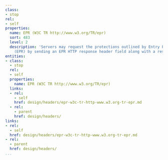 ```yaml
---
class:
- stop
rel:
- self
properties:
  name: EPR (W3C TR http://www.w3.org/TR/epr)
  sort: 483
  level: 2
  description: 'Servers may request the protections outlined by Entry Point Regulation
    (EPR) by sending an EPR HTTP response header field along with a response. '
entities:
- class:
  - stop
  rel:
  - self
  properties:
    name: EPR (W3C TR http://www.w3.org/TR/epr)
  links:
  - rel:
    - self
    href: design/headers/epr-w3c-tr-http-www.w3.org-tr-epr.md
  - rel:
    - parent
    href: design/headers/
links:
- rel:
  - self
  href: design/headers/epr-w3c-tr-http-www.w3.org-tr-epr.md
- rel:
  - parent
  href: design/headers/
...
```


